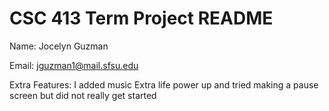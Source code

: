 # CSC 413 Term Project README

Name: Jocelyn Guzman

Email: jguzman1@mail.sfsu.edu

Extra Features:
I added music
Extra life power up
and tried making a pause screen but did not really get started
